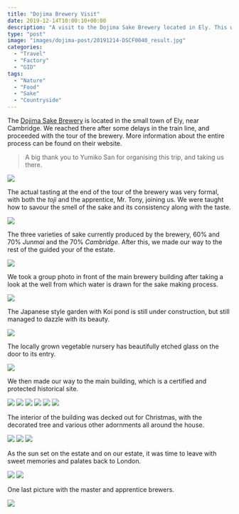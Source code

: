 ```yaml
---
title: "Dojima Brewery Visit"
date: 2019-12-14T10:00:10+00:00
description: "A visit to the Dojima Sake Brewery located in Ely. This was my first time visiting a sake brewery, and it was organised by Yumiko san."
type: "post"
image: "images/dojima-post/20191214-DSCF0040_result.jpg"
categories: 
  - "Travel"
  - "Factory"
  - "GID"
tags:
  - "Nature"
  - "Food"
  - "Sake"
  - "Countryside"
---
```


The [Dojima Sake Brewery](https://dojimabrewery.com/) is located in the small town of Ely, near Cambridge. We reached there after some delays in the train line, and proceeded with the tour of the brewery. More information about the entire process can be found on their website.

> A big thank you to Yumiko San for organising this trip, and taking us there.

![](../images/dojima-post/20191214-DSCF0042_result.jpg)

The actual tasting at the end of the tour of the brewery was very formal, with both the _toji_ and the apprentice, Mr. Tony, joining us. We were taught how to savour the smell of the sake and its consistency along with the taste.

![](../images/dojima-post/20191214-DSCF0045_result.jpg)

The three varieties of sake currently produced by the brewery, 60% and 70% _Junmai_ and the 70% _Cambridge_. After this, we made our way to the rest of the guided your of the estate.

![](../images/dojima-post/20191214-DSCF0055_result.jpg)

We took a group photo in front of the main brewery building after taking a look at the well from which water is drawn for the sake making process.

![](../images/dojima-post/20191214-DSCF0057_result.jpg)

The Japanese style garden with Koi pond is still under construction, but still managed to dazzle with its beauty.

![](../images/dojima-post/20191214-DSCF0086_result.jpg)

The locally grown vegetable nursery has beautifully etched glass on the door to its entry.

![](../images/dojima-post/20191214-DSCF0094_result.jpg)

We then made our way to the main building, which is a certified and protected historical site.

![](../images/dojima-post/20191214-DSCF0105_result.jpg)
![](../images/dojima-post/20191214-DSCF0108_result.jpg)
![](../images/dojima-post/20191214-DSCF0111_result.jpg)
![](../images/dojima-post/20191214-DSCF0118_result.jpg)
![](../images/dojima-post/20191214-DSCF0121_result.jpg)
![](../images/dojima-post/20191214-DSCF0128_result.jpg)

The interior of the building was decked out for Christmas, with the decorated tree and various other adornments all around the house.

![](../images/dojima-post/20191214-DSCF0130_result.jpg)
![](../images/dojima-post/20191214-DSCF0133_result.jpg)
![](../images/dojima-post/20191214-DSCF0154_result.jpg)

As the sun set on the estate and on our estate, it was time to leave with sweet memories and palates back to London.

![](../images/dojima-post/20191214-DSCF0169_result.jpg)
![](../images/dojima-post/20191214-DSCF0177_result.jpg)

One last picture with the master and apprentice brewers.

![](../images/dojima-post/20191214-DSCF0179_result.jpg)

